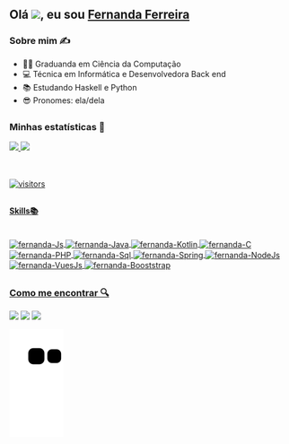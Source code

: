 ## Olá <img src="https://github.com/TheDudeThatCode/TheDudeThatCode/blob/master/Assets/Hi.gif" width="29px">, eu sou [Fernanda Ferreira](https://www.linkedin.com/in/fernandacodes/)
### Sobre mim ✍
- 👨‍🎓 Graduanda em Ciência da Computação 
- 💻 Técnica em Informática e Desenvolvedora Back end
- 📚 Estudando Haskell e Python
- 😎 Pronomes: ela/dela

##
### Minhas estatísticas 👾
<div align="">
  <a href="https://github.com/fernandacodes">
  <img height="180em" src="https://github-readme-stats.vercel.app/api?username=fernandacodes&show_icons=true&theme=tokyonight&include_all_commits=true&count_private=true">
  <img height="180em" src="https://github-readme-stats.vercel.app/api/top-langs/?username=fernandacodes&layout=compact&langs_count=7&theme=tokyonight">
</div>

  <br><br>
  ![visitors](https://visitor-badge.laobi.icu/badge?page_id=fernandacodes)
  
##
  
#### Skills📚
  <div style="display: inline_block"><br>
    <img align="center" alt="fernanda-Js" src="https://img.shields.io/badge/JavaScript-323330?style=for-the-badge&logo=javascript&logoColor=F7DF1E">
    <img align="center" alt="fernanda-Java" src="https://img.shields.io/badge/Java-ED8B00?style=for-the-badge&logo=java&logoColor=white">
    <img align="center" alt="fernanda-Kotlin" src="https://img.shields.io/badge/Kotlin-0095D5?&style=for-the-badge&logo=kotlin&logoColor=white">
    <img align="center" alt="fernanda-C" src="https://img.shields.io/badge/C-00599C?style=for-the-badge&logo=c&logoColor=white">
    <img align="center" alt="fernanda-PHP" src="https://img.shields.io/badge/PHP-777BB4?style=for-the-badge&logo=php&logoColor=white">
    <img align="center" alt="fernanda-Sql" src="https://img.shields.io/badge/MySQL-00000F?style=for-the-badge&logo=mysql&logoColor=white">
    <img align="center" alt="fernanda-Spring" src="https://img.shields.io/badge/Spring-6DB33F?style=for-the-badge&logo=spring&logoColor=white">
    <img align="center" alt="fernanda-NodeJs" src="https://img.shields.io/badge/Node.js-43853D?style=for-the-badge&logo=node.js&logoColor=white">  
    <img align="center" alt="fernanda-VuesJs" src="https://img.shields.io/badge/Vue.js-35495E?style=for-the-badge&logo=vue.js&logoColor=4FC08D">
    <img align="center" alt="fernanda-Booststrap" src="https://img.shields.io/badge/Bootstrap-563D7C?style=for-the-badge&logo=bootstrap&logoColor=white">
  </div>

 ##
  
  ### Como me encontrar 🔍
  <div>
    <a href="https://www.linkedin.com/in/fernandacodes/" target="_blank"><img src="https://img.shields.io/badge/-LinkedIn-%230077B5?style=for-the-badge&logo=linkedin&logoColor=white" target="_blank"></a>
    <a href="mailto:fernandameloferr@gmail.com" target="_blank"><img src="https://img.shields.io/badge/Gmail-D14836?style=for-the-badge&logo=gmail&logoColor=white" target="_blank"></a>
    <a href="https://www.instagram.com/fernandacodes_/" target="_blank"><img src="https://img.shields.io/badge/-Instagram-%23E4405F?style=for-the-badge&logo=instagram&logoColor=white" target="_blank"></a>
  </div> 
  
  ![Snake animation](https://github.com/fernandacodes/fernandacodes/blob/output/github-contribution-grid-snake.svg)
